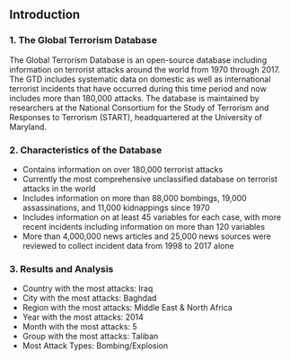 ## Introduction

### 1. The Global Terrorism Database
The Global Terrorism Database is an open-source database including information on terrorist attacks around the world from 1970 through 2017. The GTD includes systematic data on domestic as well as international terrorist incidents that have occurred during this time period and now includes more than 180,000 attacks. The database is maintained by researchers at the National Consortium for the Study of Terrorism and Responses to Terrorism (START), headquartered at the University of Maryland.

### 2. Characteristics of the Database
- Contains information on over 180,000 terrorist attacks
- Currently the most comprehensive unclassified database on terrorist attacks in the world
- Includes information on more than 88,000 bombings, 19,000 assassinations, and 11,000 kidnappings since 1970
- Includes information on at least 45 variables for each case, with more recent incidents including information on more than 120 variables
- More than 4,000,000 news articles and 25,000 news sources were reviewed to collect incident data from 1998 to 2017 alone

### 3. Results and Analysis

- Country with the most attacks: Iraq
- City with the most attacks: Baghdad
- Region with the most attacks: Middle East & North Africa
- Year with the most attacks: 2014
- Month with the most attacks: 5
- Group with the most attacks: Taliban
- Most Attack Types: Bombing/Explosion
